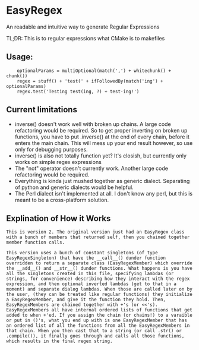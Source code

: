 # EasyRegex
An readable and intuitive way to generate Regular Expressions

TL;DR: This is to regular expressions what CMake is to makefiles

## Usage:
```
    optionalParams = multiOptional(match(',') + whitechunk() + chunk())
    regex = stuff() + 'test(' + ifFollowedBy(match('ing') + optionalParams)
    regex.test('Testing test(ing, ?) + test-ing!')
```

## Current limitations
- inverse() doesn't work well with broken up chains. A large code refactoring would be required. So to get proper
    inverting on broken up functions, you have to put .inverse() at the end of every chain, before it enters the main chain.
    This will mess up your end result however, so use only for debugging purposes.
- inverse() is also not totally function yet? It's closish, but currently only works on simple regex expressions
- The "not" operator doesn't currently work. Another large code refactoring would be required.
- Everything is kinda just mushed together as generic dialect. Separating of python and generic dialects would be helpful.
- The Perl dialect isn't implemented at all. I don't know any perl, but this is meant to be a cross-platform solution.

## Explination of How it Works
    This is version 2. The original version just had an EasyRegex class with a bunch of members that returned self, then you chained together member function calls.

    This version uses a bunch of constant singletons (of type EasyRegexSingleton) that have the __call__() dunder function overridden to return a separate class (EasyRegexMember) which override the __add__() and __str__() dunder functions. What happens is you have all the singletons created in this file, specifying lambdas (or strings, for convenience) describing how they interact with the regex expression, and then optional inverted lambdas (get to that in a moment) and separate dialog lambdas. When those are called later on by the user, (they can be treated like regular functions) they initialize a EasyRegexMember, and give it the function they hold. Then, EasyRegexMembers are chained together with +'s (or <<'s). EasyRegexMembers all have internal ordered lists of functions that get added to when +'ed. If you assign the chain (or chains!) to a varaible or put in ()'s, what you end up with is one EasyRegexMember that has an ordered list of all the functions from all the EasyRegexMembers in that chain. When you then cast that to a string (or call .str() or .compile()), it finally goes through and calls all those functions, which results in the final regex string.
